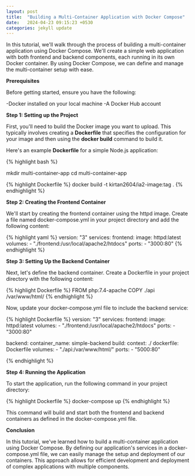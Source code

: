 ```yaml
---
layout: post
title:  "Building a Multi-Container Application with Docker Compose"
date:   2024-04-23 09:15:23 +0530
categories: jekyll update
---
```

In this tutorial, we'll walk through the process of building a multi-container application using Docker Compose. We'll create a simple web application with both frontend and backend components, each running in its own Docker container. By using Docker Compose, we can define and manage the multi-container setup with ease.


**Prerequisites**

Before getting started, ensure you have the following:

-Docker installed on your local machine
-A Docker Hub account

**Step 1: Setting up the Project**

First, you'll need to build the Docker image you want to upload. This typically involves creating a **Dockerfile** that specifies the configuration for your image and then using the **docker build** command to build it.

Here's an example **Dockerfile** for a simple Node.js application:

{% highlight bash %}

mkdir multi-container-app
cd multi-container-app

{% highlight Dockerfile %}
docker build -t kirtan2604/ia2-image:tag .
{% endhighlight %}

**Step 2:  Creating the Frontend Container**

We'll start by creating the frontend container using the httpd image. Create a file named docker-compose.yml in your project directory and add the following content:

{% highlight yaml %}
version: "3"
services:
  frontend:
    image: httpd:latest
    volumes:
      - "./frontend:/usr/local/apache2/htdocs"
    ports:
      - "3000:80"
{% endhighlight %}

**Step 3: Setting Up the Backend Container**

Next, let's define the backend container. Create a Dockerfile in your project directory with the following content:

{% highlight Dockerfile %}
FROM php:7.4-apache
COPY ./api /var/www/html/
{% endhighlight %}

Now, update your docker-compose.yml file to include the backend service:

{% highlight Dockerfile %}
version: "3"
services:
  frontend:
    image: httpd:latest
    volumes:
      - "./frontend:/usr/local/apache2/htdocs"
    ports:
      - "3000:80"

  backend:
    container_name: simple-backend
    build:
      context: ./
      dockerfile: Dockerfile
    volumes:
      - "./api:/var/www/html/"
    ports:
      - "5000:80"

{% endhighlight %}

**Step 4: Running the Application**

To start the application, run the following command in your project directory:

{% highlight Dockerfile %}
docker-compose up
{% endhighlight %}

This command will build and start both the frontend and backend containers as defined in the docker-compose.yml file.

**Conclusion**

In this tutorial, we've learned how to build a multi-container application using Docker Compose. By defining our application's services in a docker-compose.yml file, we can easily manage the setup and deployment of our containers. This approach allows for efficient development and deployment of complex applications with multiple components.

